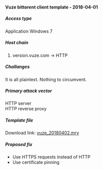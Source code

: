 #### Vuze bittorent client template - 2018-04-01

##### Access type
Application
Windows 7

##### Host chain
  1. version.vuze.com  &#8594; HTTP 

##### Challanges
  It is all plaintext. Nothing to circumvent.
  
##### Primary attack vector

HTTP server   
HTTP reverse proxy   

##### Template file
Download link: [vuze_20180402.mry](/templates/vuze_20180402.mry)

##### Proposed fix

  * Use HTTPS requests instead of HTTP
  * Use certificate pinning
